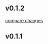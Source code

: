 
## v0.1.2

[compare changes](https://github.com/marlocorridor/nuxt-content-from-api/compare/v0.1.1...v0.1.2)

## v0.1.1

